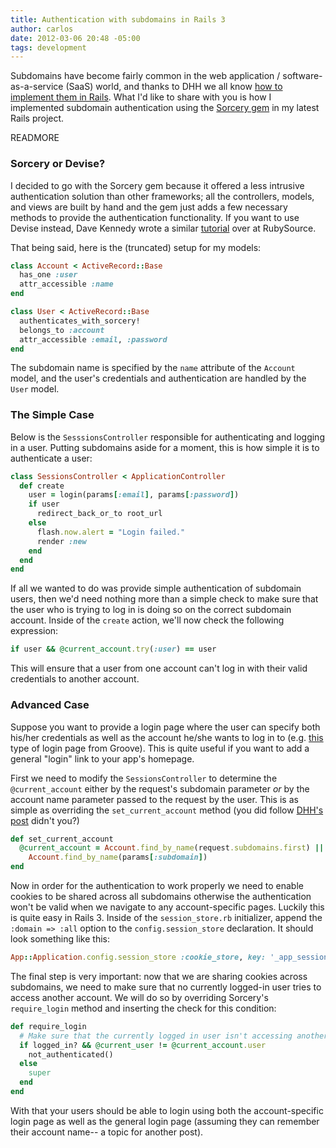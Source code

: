 ```yaml
---
title: Authentication with subdomains in Rails 3
author: carlos
date: 2012-03-06 20:48 -05:00
tags: development
---
```


Subdomains have become fairly common in the web application / software-as-a-service (SaaS) world, and thanks to DHH we all know [how to implement them in Rails](http://37signals.com/svn/posts/1512-how-to-do-basecamp-style-subdomains-in-rails). What I'd like to share with you is how I implemented subdomain authentication using the [Sorcery gem](https://github.com/NoamB/sorcery) in my latest Rails project.

READMORE

### Sorcery or Devise?

I decided to go with the Sorcery gem because it offered a less intrusive authentication solution than other frameworks; all the controllers, models, and views are built by hand and the gem just adds a few necessary methods to provide the authentication functionality. If you want to use Devise instead, Dave Kennedy wrote a similar [tutorial](http://rubysource.com/basecamp-like-subdomains-with-devise) over at RubySource.

That being said, here is the (truncated) setup for my models:

```ruby
class Account < ActiveRecord::Base
  has_one :user
  attr_accessible :name
end

class User < ActiveRecord::Base
  authenticates_with_sorcery!
  belongs_to :account
  attr_accessible :email, :password
end
```

The subdomain name is specified by the `name` attribute of the `Account` model, and the user's credentials and authentication are handled by the `User` model.

### The Simple Case

Below is the `SesssionsController` responsible for authenticating and logging in a user. Putting subdomains aside for a moment, this is how simple it is to authenticate a user:

```ruby
class SessionsController < ApplicationController
  def create
    user = login(params[:email], params[:password])
    if user
      redirect_back_or_to root_url
    else
      flash.now.alert = "Login failed."
      render :new
    end
  end
end
```

If all we wanted to do was provide simple authentication of subdomain users, then we'd need nothing more than a simple check to make sure that the user who is trying to log in is doing so on the correct subdomain account. Inside of the `create` action, we'll now check the following expression:

```ruby
if user && @current_account.try(:user) == user
```

This will ensure that a user from one account can't log in with their valid credentials to another account.

### Advanced Case

Suppose you want to provide a login page where the user can specify both his/her credentials as well as the account he/she wants to log in to (e.g. [this](http://groovehq.com/users/sign_in) type of login page from Groove). This is quite useful if you want to add a general "login" link to your app's homepage.

First we need to modify the `SessionsController` to determine the `@current_account` either by the request's subdomain parameter *or* by the account name parameter passed to the request by the user. This is as simple as overriding the `set_current_account` method (you did follow [DHH's post](https://37signals.com/svn/posts/1512-how-to-do-basecamp-style-subdomains-in-rails) didn't you?)

```ruby
def set_current_account
  @current_account = Account.find_by_name(request.subdomains.first) ||
    Account.find_by_name(params[:subdomain])
end
```

Now in order for the authentication to work properly we need to enable cookies to be shared across all subdomains otherwise the authentication won't be valid when we navigate to any account-specific pages. Luckily this is quite easy in Rails 3. Inside of the `session_store.rb` initializer, append the `:domain => :all` option to the `config.session_store` declaration. It should look something like this:

```ruby
App::Application.config.session_store :cookie_store, key: '_app_session', domain: :all
```

The final step is very important: now that we are sharing cookies across subdomains, we need to make sure that no currently logged-in user tries to access another account. We will do so by overriding Sorcery's `require_login` method and inserting the check for this condition:

```ruby
def require_login
  # Make sure that the currently logged in user isn't accessing another account
  if logged_in? && @current_user != @current_account.user
    not_authenticated()
  else
    super
  end
end
```

With that your users should be able to login using both the account-specific login page as well as the general login page (assuming they can remember their account name-- a topic for another post).
